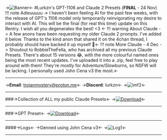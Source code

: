 ->![Banner](https://files.catbox.moe/arnuka.png)<-
#Lurkzn's GPT-1106 and Claude 2 Presets (**FINAL** - 24 Nov)
!!! note Adieuuuuu
	-> I haven't been feeling AI for the past few weeks, with the release of GPT's 1106 model only temporarily reinvigorating my desire to interact with AI. This will be the final (for real this time) update on this Rentry. I wish all you degenerates the best! <3 <-
!!! warning About Claude
	-> A few anons have been requesting my older Claude 2 prompts. I've added it below. Thanks to the kind anon that shared it on the 4chan thread, I probably should have backed it up myself 🤔<-
!!! note More Claude - 4 Dec
	-> Shoutout to RobbieTheFella, who has archived all my previous Claude Presets. There's about 15 versions 😂, with the more colourful named ones being the most recent updates. I've uploaded it into a .zip, feel free to play around with them! They're mostly for Adventure/Slowburns, so NSFW will be lacking. I personally used John Cena v3 the most.<-
***
->**Email**: trojanmystery@proton.me<-
->**Discord**: lurkzn<-
->![imf2](https://i.imgur.com/Z5OYDDT.gif)<-
***
###->Collection of ALL my public Claude Presets<-
->[![Download](https://files.catbox.moe/xpdcbr.png)](https://files.catbox.moe/90xp94.zip)<-
***
###->GPT Preset<-
->[![Download](https://files.catbox.moe/xpdcbr.png)](https://files.catbox.moe/9ilrby.zip)<-
***
####->Logs<-
->Genned using John Cena v3<-
->![Log1](https://files.catbox.moe/tmv5ub.png)<-
***